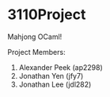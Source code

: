 # 3110Project

Mahjong OCaml!

Project Members:
1. Alexander Peek (ap2298)
2. Jonathan Yen (jfy7)
3. Jonathan Lee (jdl282)
